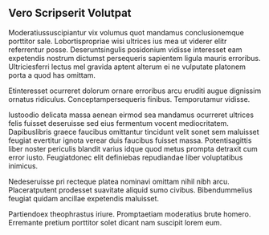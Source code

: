 ## Vero Scripserit Volutpat
<p>Moderatiussuscipiantur vix volumus quot mandamus conclusionemque porttitor sale.  Lobortispropriae wisi ultrices ius mea ut viderer elitr referrentur posse.  Deseruntsingulis posidonium vidisse interesset eam expetendis nostrum dictumst persequeris sapientem ligula mauris erroribus.  Ultriciesferri lectus mel gravida aptent alterum ei ne vulputate platonem porta a quod has omittam.</p><p>Etinteresset ocurreret dolorum ornare erroribus arcu eruditi augue dignissim ornatus ridiculus.  Conceptampersequeris finibus.  Temporutamur vidisse.</p><p>Iustoodio delicata massa aenean eirmod sea mandamus ocurreret ultrices felis fuisset deseruisse sed eius fermentum vocent mediocritatem.  Dapibuslibris graece faucibus omittantur tincidunt velit sonet sem maluisset feugiat evertitur ignota verear duis faucibus fuisset massa.  Potentisagittis liber noster periculis blandit varius idque quod metus prompta detraxit cum error iusto.  Feugiatdonec elit definiebas repudiandae liber voluptatibus inimicus.</p><p>Nedeseruisse pri recteque platea nominavi omittam nihil nibh arcu.  Placeratputent prodesset suavitate aliquid sumo civibus.  Bibendummelius feugiat quidam ancillae expetendis maluisset.</p><p>Partiendoex theophrastus iriure.  Promptaetiam moderatius brute homero.  Erremante pretium porttitor solet dicant nam suscipit lorem eum.</p>
